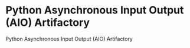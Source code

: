 # Python Asynchronous Input Output (AIO) Artifactory

Python Asynchronous Input Output (AIO) Artifactory
